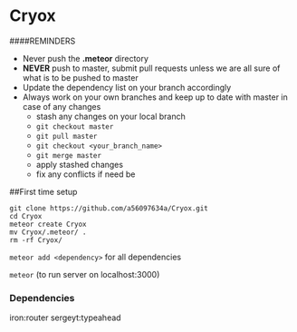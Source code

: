 # Cryox

####REMINDERS
- Never push the **.meteor** directory
- __NEVER__ push to master, submit pull requests unless we are all sure of what is to be pushed to master
- Update the dependency list on your branch accordingly
- Always work on your own branches and keep up to date with master in case of any changes
	- stash any changes on your local branch
	- ```git checkout master```
	- ```git pull master```
	- ```git checkout <your_branch_name>```
	- ```git merge master```
	- apply stashed changes
	- fix any conflicts if need be

##First time setup
```
git clone https://github.com/a56097634a/Cryox.git
cd Cryox
meteor create Cryox
mv Cryox/.meteor/ .
rm -rf Cryox/
```
```meteor add <dependency>``` for all dependencies

```meteor``` (to run server on localhost:3000)

### Dependencies
iron:router
sergeyt:typeahead
